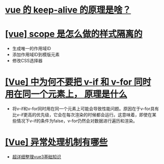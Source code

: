 # [vue 的 keep-alive 的原理是啥？ ](https://github.com/pro-collection/interview-question/issues/119)



# [[vue] scope 是怎么做的样式隔离的](https://github.com/pro-collection/interview-question/issues/843)
* 生成唯一的作用域ID
* 添加作用域ID到模版元素
* 修改CSS选择器 


# [[Vue] 中为何不要把 v-if 和 v-for 同时用在同一个元素上， 原理是什么](https://github.com/pro-collection/interview-question/issues/579)
* 将v-if和v-for同时用在同一个元素上可能会导致性能问题。原因在于v-for具有比v-if更高的优先级，它会在每次渲染的时候都会运行。这意味着，即使在某些情况下v-if的条件为false，v-for仍然会对数据进行遍历和渲染。

# [[Vue] 异常处理机制有哪些](https://github.com/pro-collection/interview-question/issues/525)

* [超详细整理vue3基础知识](https://juejin.cn/post/7102217959669497887#heading-38)
